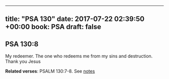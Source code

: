 
---
title: "PSA 130"
date: 2017-07-22 02:39:50 +00:00
book: PSA
draft: false
---

## PSA 130:8

My redeemer. The one who redeems me from my sins and destruction. Thank you Jesus

**Related verses**: PSALM 130:7-8. See [notes](https://my.bible.com/notes/2684649761785241855)


